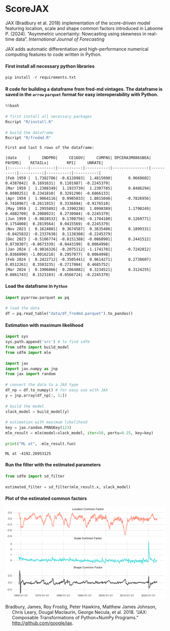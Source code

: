 # ScoreJAX

JAX (Bradbury et al. 2018) implementation of the score-driven model
featuring location, scale and shape common factors introduced in Labonne
P. (2024). “Asymmetric uncertainty: Nowcasting using skewness in
real-time data”. *International Journal of Forecasting*

JAX adds automatic differentiation and high-performance numerical
computing features to code written in Python.

#### First install all necessary python libraries

``` python
pip install -r requirements.txt
```

#### R code for building a dataframe from fred-md vintages. The dataframe is saved in the `arrow` `parquet` format for easy interoperability with Python.

``` python
%%bash

# first install all necessary packages
Rscript "R/install.R"

# build the dataframe
Rscript "R/fredmd.R"
```

    First and last 5 rows of the dataframe:

    |date     |     INDPRO|     CE16OV|     CUMFNS| DPCERA3M086SBEA|     PAYEMS|    RETAILx|        RPI|     UNRATE|
    |:--------|----------:|----------:|----------:|---------------:|----------:|----------:|----------:|----------:|
    |Feb 1959 |  1.7382786| -0.6128983|  1.4815090|       0.9669602|  0.4387042|  0.1691631|  0.1101987| -0.2245379|
    |Mar 1959 |  1.2308349|  1.1933739|  1.2307785|       0.8486294|  0.8080251|  0.2341810|  0.3291290| -0.6866133|
    |Apr 1959 |  1.9064116|  0.9905033|  1.8015046|      -0.7826956|  0.7410967| -0.2611915|  0.3336894| -0.9176510|
    |May 1959 |  1.2955892| -0.3390238|  1.0998389|       1.1790249|  0.4882709|  0.2008923|  0.2730984| -0.2245379|
    |Jun 1959 | -0.0828532|  0.1700756| -0.1704180|       0.1269771|  0.1754008|  0.2819564|  0.0415569| -0.2245379|
    |Nov 2023 |  0.1624801|  0.3674587|  0.3635406|       0.1899331| -0.0425832| -0.2337638|  0.1138308| -0.2245379|
    |Dec 2023 | -0.5106774| -0.8151388| -0.0860901|       0.2441512|  0.0738307| -0.0673339| -0.0443199|  0.0064998|
    |Jan 2024 | -0.9816326| -0.2075112| -1.1741701|      -0.7242012|  0.0366090| -1.0016218|  0.2957077|  0.0064998|
    |Feb 2024 |  0.2422712| -0.3505441|  0.9614271|       0.2730607|  0.0512261|  0.3503235| -0.2717004|  0.4685752|
    |Mar 2024 |  0.1906866|  0.2864882|  0.3234521|       0.3124255|  0.0861743|  0.1523103| -0.0566724| -0.2245379|

#### Load the dataframe in `Python`

``` python
import pyarrow.parquet as pq

# load the data
df = pq.read_table("data/df_fredmd.parquet").to_pandas()
```

#### Estimation with maximum likelihood

``` python
import sys
sys.path.append('src') # to find sdfm
from sdfm import build_model
from sdfm import mle

import jax
import jax.numpy as jnp
from jax import random

# convert the data to a JAX type
df_np = df.to_numpy() # for easy use with JAX
y = jnp.array(df_np[:, 1:])

# build the model
slack_model = build_model(y)

# estimation with maximum likelihood
key = jax.random.PRNGKey(123)
mle_result = mle(model=slack_model, iter=50, pertu=0.25, key=key)

print("ML at", -mle_result.fun)
```

    ML at -4192.26953125

#### Run the filter with the estimated parameters

``` python
from sdfm import sd_filter

estimated_filter = sd_filter(mle_result.x, slack_model)
```

#### Plot of the estimated common factors

![](README_files/figure-commonmark/cell-7-output-1.png)

<div id="refs" class="references csl-bib-body hanging-indent">

<div id="ref-jax2018github" class="csl-entry">

Bradbury, James, Roy Frostig, Peter Hawkins, Matthew James Johnson,
Chris Leary, Dougal Maclaurin, George Necula, et al. 2018. “JAX:
Composable Transformations of Python+NumPy Programs.”
<http://github.com/google/jax>.

</div>

</div>

